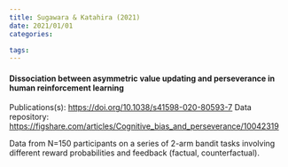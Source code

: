 ```yaml
---
title: Sugawara & Katahira (2021)
date: 2021/01/01
categories:

tags:
---
```


#### Dissociation between asymmetric value updating and perseverance in human reinforcement learning

Publications(s): https://doi.org/10.1038/s41598-020-80593-7
Data repository: https://figshare.com/articles/Cognitive_bias_and_perseverance/10042319

Data from N=150 participants on a series of 2-arm bandit tasks involving different reward probabilities and feedback (factual, counterfactual).
